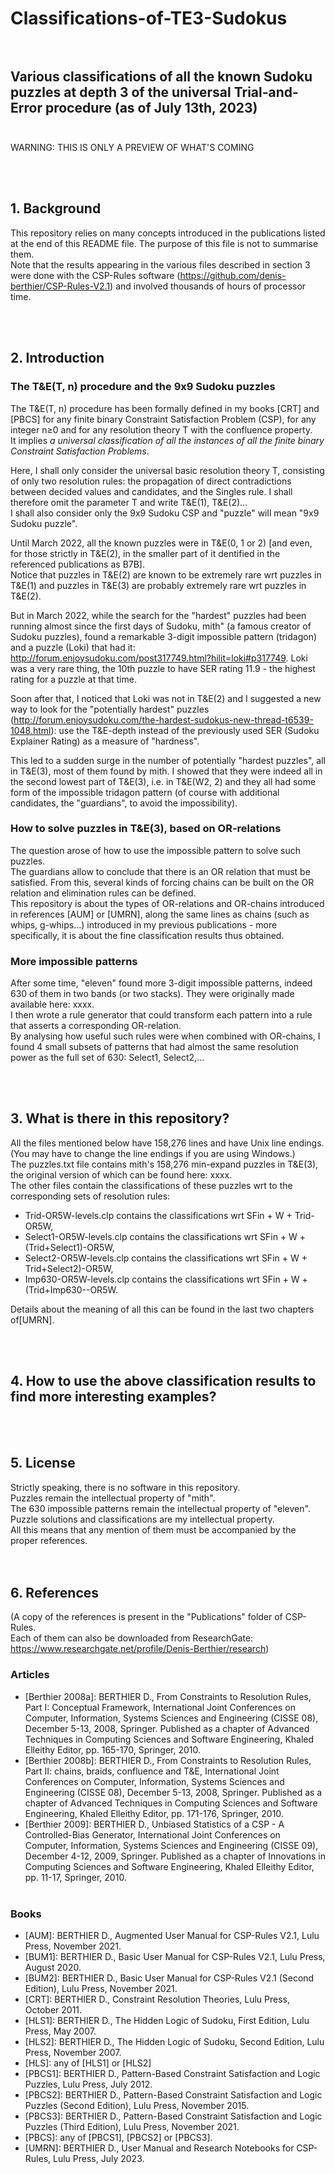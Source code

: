 # Classifications-of-TE3-Sudokus<br><br>

 ## Various classifications of all the known Sudoku puzzles at depth 3 of the universal Trial-and-Error procedure (as of July 13th, 2023)<br><br>

WARNING: THIS IS ONLY A PREVIEW OF WHAT'S COMING

<br><br>

## 1. Background
This repository relies on many concepts introduced in the publications listed at the end of this README file. The purpose of this file is not to summarise them.<br>
Note that the results appearing in the various files described in section 3 were done with the CSP-Rules software (https://github.com/denis-berthier/CSP-Rules-V2.1) and involved thousands of hours of processor time.

<br><br>


## 2. Introduction
### The T&E(T, n) procedure and the 9x9 Sudoku puzzles
The T&E(T, n) procedure has been formally defined in my books [CRT] and [PBCS] for any finite binary Constraint Satisfaction Problem (CSP), for any integer n≥0 and for any resolution theory T with the confluence property.<br>
It implies _a universal classification of all the instances of all the finite binary Constraint Satisfaction Problems_.<br>

Here, I shall only consider the universal basic resolution theory T, consisting of only two resolution rules: the propagation of direct contradictions between decided values and candidates, and the Singles rule. I shall therefore omit the parameter T and write T&E(1), T&E(2)...<br>
I shall also consider only the 9x9 Sudoku CSP and "puzzle" will mean "9x9 Sudoku puzzle".<br>

Until March 2022, all the known puzzles were in T&E(0, 1 or 2) [and even, for those strictly in T&E(2), in the smaller part of it dentified in the referenced publications as B7B].<br>
Notice that puzzles in T&E(2) are known to be extremely rare wrt puzzles in T&E(1) and puzzles in T&E(3) are probably extremely rare wrt puzzles in T&E(2).

But in March 2022, while the search for the "hardest" puzzles had been running almost since the first days of Sudoku, mith" (a famous creator of Sudoku puzzles), found a remarkable 3-digit impossible pattern (tridagon) and a puzzle (Loki) that had it: http://forum.enjoysudoku.com/post317749.html?hilit=loki#p317749. Loki was a very rare thing, the 10th puzzle to have SER rating 11.9 - the highest rating for a puzzle at that time.<br>

Soon after that, I noticed that Loki was not in T&E(2) and I suggested a new way to look for the "potentially hardest" puzzles (http://forum.enjoysudoku.com/the-hardest-sudokus-new-thread-t6539-1048.html): use the T&E-depth instead of  the previously used SER (Sudoku Explainer Rating) as a measure of "hardness".<br>

This led to a sudden surge in the number of potentially "hardest puzzles", all in T&E(3), most of them found by mith. I showed that they were indeed all in the second lowest part of T&E(3), i.e. in T&E(W2, 2) and they all had some form of the impossible tridagon pattern (of course with additional candidates, the "guardians", to avoid the impossibility).<br>


### How to solve puzzles in T&E(3), based on OR-relations
The question arose of how to use the impossible pattern to solve such puzzles.<br> 
The guardians allow to conclude that there is an OR relation that must be satisfied. From this, several kinds of forcing chains can be built on the OR relation and elimination rules can be defined.<br>
This repository is about the types of OR-relations and OR-chains introduced in references [AUM] or [UMRN], along the same lines as chains (such as whips, g-whips...) introduced in my previous publications - more specifically, it is about the fine classification results thus obtained.<br>

### More impossible patterns
After some time, "eleven" found more 3-digit impossible patterns, indeed 630 of them in two bands (or two stacks). They were originally made available here: xxxx. <br>
I then wrote a rule generator that could transform each pattern into a rule that asserts a corresponding OR-relation.<br>
By analysing how useful such rules were when combined with OR-chains, I found 4 small subsets of patterns that had almost the same resolution power as the full set of 630: Select1, Select2,...<br>


<br><br>
## 3. What is there in this repository?
All the files mentioned below have 158,276 lines and have Unix line endings. (You may have to change the line endings if you are using Windows.)<br>
The puzzles.txt file contains mith's 158,276 min-expand puzzles in T&E(3), the original version of which can be found here: xxxx.<br>
The other files contain the classifications of these puzzles wrt to the corresponding sets of resolution rules:
* Trid-OR5W-levels.clp contains  the classifications wrt SFin + W + Trid-OR5W, 
* Select1-OR5W-levels.clp contains  the classifications wrt SFin + W + (Trid+Select1)-OR5W, 
* Select2-OR5W-levels.clp contains  the classifications wrt SFin + W + Trid+Select2)-OR5W, 
* Imp630-OR5W-levels.clp contains  the classifications wrt SFin + W + (Trid+Imp630--OR5W.<br>

Details about the meaning of all this can be found in the last two chapters of[UMRN].


<br><br>



## 4. How to use the above classification results to find more interesting examples?


<br><br>


## 5. License
Strictly speaking, there is no software in this repository.<br>
Puzzles remain the intellectual property of "mith".<br>
The 630 impossible patterns remain the intellectual property of "eleven".<br>
Puzzle solutions and classifications are my intellectual property.<br>
All this means that any mention of them must be accompanied by the proper references.<br>
<br><br>

## 6. References<br>
(A copy of  the references is present in the "Publications" folder of CSP-Rules. <br>Each of them can also be downloaded from ResearchGate: https://www.researchgate.net/profile/Denis-Berthier/research)<br>
### Articles<br>
* [Berthier 2008a]: BERTHIER D., From Constraints to Resolution Rules, Part I: Conceptual Framework, International Joint Conferences on Computer, Information, Systems Sciences and Engineering (CISSE 08), December 5-13, 2008, Springer. Published as a chapter of Advanced Techniques in Computing Sciences and Software Engineering, Khaled Elleithy Editor, pp. 165-170, Springer, 2010.<br>
* [Berthier 2008b]: BERTHIER D., From Constraints to Resolution Rules, Part II: chains, braids, confluence and T&E, International Joint Conferences on Computer, Information, Systems Sciences and Engineering (CISSE 08), December 5-13, 2008, Springer. Published as a chapter of Advanced Techniques in Computing Sciences and Software Engineering, Khaled Elleithy Editor, pp. 171-176, Springer, 2010.<br>
* [Berthier 2009]: BERTHIER D., Unbiased Statistics of a CSP - A Controlled-Bias Generator, International Joint Conferences on Computer, Information, Systems Sciences and Engineering (CISSE 09), December 4-12, 2009, Springer. Published as a chapter of Innovations in Computing Sciences and Software Engineering, Khaled Elleithy Editor, pp. 11-17, Springer, 2010.<br><br>

### Books<br>
* [AUM]: BERTHIER D., Augmented User Manual for CSP-Rules V2.1, Lulu Press, November 2021.<br>
* [BUM1]: BERTHIER D., Basic User Manual for CSP-Rules V2.1, Lulu Press, August 2020.<br>
* [BUM2]: BERTHIER D., Basic User Manual for CSP-Rules V2.1 (Second Edition), Lulu Press, November 2021.<br>
* [CRT]: BERTHIER D., Constraint Resolution Theories, Lulu Press, October 2011.<br>
* [HLS1]: BERTHIER D., The Hidden Logic of Sudoku, First Edition, Lulu Press, May 2007.<br>
* [HLS2]: BERTHIER D., The Hidden Logic of Sudoku, Second Edition, Lulu Press, November 2007.<br>
* [HLS]: any of [HLS1] or [HLS2]<br>
* [PBCS1]: BERTHIER D., Pattern-Based Constraint Satisfaction and Logic Puzzles, Lulu Press, July 2012.<br>
* [PBCS2]: BERTHIER D., Pattern-Based Constraint Satisfaction and Logic Puzzles (Second Edition), Lulu Press, November 2015.<br>
* [PBCS3]: BERTHIER D., Pattern-Based Constraint Satisfaction and Logic Puzzles (Third Edition), Lulu Press, November 2021.<br>
* [PBCS]: any of [PBCS1], [PBCS2] or [PBCS3].<br>
* [UMRN]: BERTHIER D., User Manual and Research Notebooks for CSP-Rules, Lulu Press, July 2023.<br><br>


